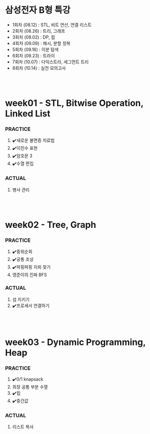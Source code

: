 # 삼성전자 B형 특강

- 1회차 (08.12) : STL, 비트 연산, 연결 리스트
- 2회차 (08.26) : 트리, 그래프
- 3회차 (09.02) : DP, 힙
- 4회차 (09.09) : 해시, 분할 정복
- 5회차 (09.16) : 이분 탐색
- 6회차 (09.23) : 트라이
- 7회차 (10.07) : 다익스트라, 세그먼트 트리
- 8회차 (10.14) : 실전 모의고사

<br><br>

# week01 - STL, Bitwise Operation, Linked List

### PRACTICE

1. ✔️새로운 불면증 치료법
2. ✔️이진수 표현
3. ✔️암호문 3
4. ✔️수열 편집

### ACTUAL

1. 병사 관리

<br><br>

# week02 - Tree, Graph

### PRACTICE

1. ✔️중위순회
2. ✔️공통 조상
3. ✔️파핑파핑 지뢰 찾기
4. 영준이의 진짜 BFS

### ACTUAL

1. 섬 지키기
2. ✔️프로세서 연결하기

<br><br>

# week03 - Dynamic Programming, Heap

### PRACTICE

1. ✔️0/1 knapsack
2. 최장 공통 부분 수열
3. ✔️힙
4. ✔️중간값

### ACTUAL

1. 리스트 복사
